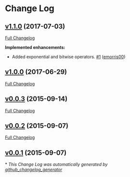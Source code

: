 # Change Log

## [v1.1.0](https://github.com/vsimonian/jshiki/tree/v1.1.0) (2017-07-03)
[Full Changelog](https://github.com/vsimonian/jshiki/compare/v1.0.0...v1.1.0)

**Implemented enhancements:**

- Added exponential and bitwise operators. [\#1](https://github.com/vsimonian/jshiki/pull/1) ([emorris00](https://github.com/emorris00))

## [v1.0.0](https://github.com/vsimonian/jshiki/tree/v1.0.0) (2017-06-29)
[Full Changelog](https://github.com/vsimonian/jshiki/compare/v0.0.3...v1.0.0)

## [v0.0.3](https://github.com/vsimonian/jshiki/tree/v0.0.3) (2015-09-14)
[Full Changelog](https://github.com/vsimonian/jshiki/compare/v0.0.2...v0.0.3)

## [v0.0.2](https://github.com/vsimonian/jshiki/tree/v0.0.2) (2015-09-07)
[Full Changelog](https://github.com/vsimonian/jshiki/compare/v0.0.1...v0.0.2)

## [v0.0.1](https://github.com/vsimonian/jshiki/tree/v0.0.1) (2015-09-07)


\* *This Change Log was automatically generated by [github_changelog_generator](https://github.com/skywinder/Github-Changelog-Generator)*